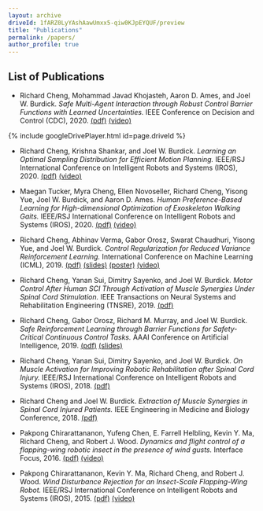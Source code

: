 ```yaml
---
layout: archive
driveId: 1fARZ0LyYAshAawUmxx5-qiw0KJpEYQUF/preview
title: "Publications"
permalink: /papers/
author_profile: true
---
```


List of Publications
------

* Richard Cheng, Mohammad Javad Khojasteh, Aaron D. Ames, and Joel W. Burdick. *Safe Multi-Agent Interaction through Robust Control Barrier Functions with Learned Uncertainties.* IEEE Conference on Decision and Control (CDC), 2020. [(pdf)](http://rcheng805.github.io/files/cdc2020.pdf) [(video)](http://rcheng805.github.io/files/CDC2020_video.mp4) <br/>

{% include googleDrivePlayer.html id=page.driveId %}

* Richard Cheng, Krishna Shankar, and Joel W. Burdick. *Learning an Optimal Sampling Distribution for Efficient Motion Planning.* IEEE/RSJ International Conference on Intelligent Robots and Systems (IROS), 2020. [(pdf)](http://rcheng805.github.io/files/iros2020_tri.pdf) [(video)](http://rcheng805.github.io/files/IROS20_1807_VI_i.mp4) <br/>

* Maegan Tucker, Myra Cheng, Ellen Novoseller, Richard Cheng, Yisong Yue, Joel W. Burdick, and Aaron D. Ames. *Human Preference-Based Learning for High-dimensional Optimization of Exoskeleton Walking Gaits.* IEEE/RSJ International Conference on Intelligent Robots and Systems (IROS), 2020. [(pdf)](http://rcheng805.github.io/files/iros2020_gait.pdf) [(video)](http://rcheng805.github.io/files/IROS20_1917_VI_fi.mp4) <br/>

* Richard Cheng, Abhinav Verma, Gabor Orosz, Swarat Chaudhuri, Yisong Yue, and Joel W. Burdick. *Control Regularization for Reduced Variance Reinforcement Learning.* International Conference on Machine Learning (ICML), 2019. [(pdf)](http://rcheng805.github.io/files/icml2019_paper.pdf) [(slides)](http://rcheng805.github.io/files/icml2019_presentation.pdf) [(poster)](http://rcheng805.github.io/files/icml2019_poster.pdf) [(video)](http://rcheng805.github.io/files/CORERL_video.mp4) <br/>

* Richard Cheng, Yanan Sui, Dimitry Sayenko, and Joel W. Burdick. *Motor Control After Human SCI Through Activation of Muscle Synergies Under Spinal Cord Stimulation.* IEEE Transactions on Neural Systems and Rehabilitation Engineering (TNSRE), 2019. [(pdf)](http://rcheng805.github.io/files/tnsre2019_published.pdf) <br/>

* Richard Cheng, Gabor Orosz, Richard M. Murray, and Joel W. Burdick. *Safe Reinforcement Learning through Barrier Functions for Safety-Critical Continuous Control Tasks.* AAAI Conference on Artificial Intelligence, 2019. [(pdf)](http://rcheng805.github.io/files/aaai2019.pdf) [(slides)](http://rcheng805.github.io/files/aaai2019_slides.pdf)<br/>

* Richard Cheng, Yanan Sui, Dimitry Sayenko, and Joel W. Burdick. *On Muscle Activation for Improving Robotic Rehabilitation after Spinal Cord Injury.* IEEE/RSJ International Conference on Intelligent Robots and Systems (IROS), 2018. [(pdf)](http://rcheng805.github.io/files/iros2018.pdf) <br/>

* Richard Cheng and Joel W. Burdick. *Extraction of Muscle Synergies in Spinal Cord Injured Patients.* IEEE Engineering in Medicine and Biology Conference, 2018. [(pdf)](http://rcheng805.github.io/files/embc2018.pdf) <br/>

* Pakpong Chirarattananon, Yufeng Chen, E. Farrell Helbling, Kevin Y. Ma, Richard Cheng, and Robert J. Wood. *Dynamics and flight control of a flapping-wing robotic insect in the presence of wind gusts.* Interface Focus, 2016. [(pdf)](http://rcheng805.github.io/files/interface2016.pdf) [(video)](http://rcheng805.github.io/files/interface2016.mp4) <br/>

* Pakpong Chirarattananon, Kevin Y. Ma, Richard Cheng, and Robert J. Wood. *Wind Disturbance Rejection for an Insect-Scale Flapping-Wing Robot.* IEEE/RSJ International Conference on Intelligent Robots and Systems (IROS), 2015. [(pdf)](http://rcheng805.github.io/files/iros2015.pdf) [(video)](http://rcheng805.github.io/files/iros2015.mp4) <br/>
